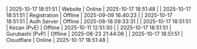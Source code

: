 | 2025-10-17 18:51:51 | Website | Online | 2025-10-17 18:51:48 |
| 2025-10-17 18:51:51 | Registration | Offline | 2025-09-09 16:40:23 |
| 2025-10-17 18:51:51 | Auth Server | Offline | 2025-08-18 09:33:31 |
| 2025-10-17 18:51:51 | Kezan (PvE) | Offline | 2025-10-11 12:51:30 |
| 2025-10-17 18:51:51 | Gurubashi (PvP) | Offline | 2025-08-23 21:44:06 |
| 2025-10-17 18:51:51 | Cloudflare | Online | 2025-10-17 18:51:48 |
